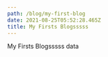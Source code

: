 ```yaml
---
path: /blog/my-first-blog
date: 2021-08-25T05:52:28.465Z
title: My Firsts Blogsssss
---
```

My Firsts Blogsssss data